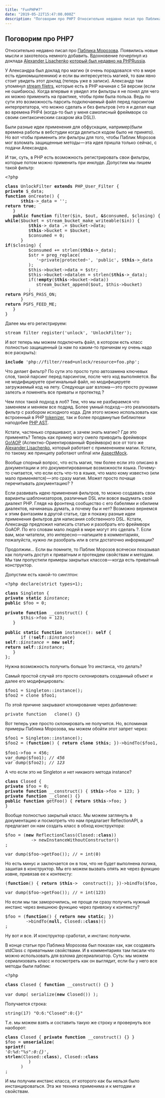 ```yaml
---
title: "FunPHP#7"
date: "2019-05-22T15:47:00.000Z"
description: "Поговорим про PHP7 Относительно недавно писал про Паблика Морозова [https://medium.com/@frontman/php-access-to-private-and-prote"
---
```


<h2 id="-php7">Поговорим про PHP7</h2>
<p>Относительно недавно писал про <a href="https://medium.com/@frontman/php-access-to-private-and-protected-b1028b974169" target="_blank" rel="noopener noreferrer">Паблика Морозова</a>. Появились новые мысли и захотелось немного добавить. Вдохновение почерпнул из доклада <a href="https://medium.com/u/bb77dc6767eb" target="_blank" rel="noopener noreferrer">Alexander Lisachenko</a> <a href="https://phprussia.ru/2019/abstracts/5151" target="_blank" rel="noopener noreferrer">который был недавно на PHPRussia</a>.</p>
<p>У Александра был доклад про магию (я очень порадовался что в мире есть единомышленники) и если вы интересуетесь магией, то вам явно стоит увидеть этот доклад (теперь уже в записи). Александр там упомянул <a href="https://www.php.net/manual/en/filters.php" target="_blank" rel="noopener noreferrer">stream filetrs</a>, которые есть в PHP начиная с 5й версии (если не ошибаюсь). Когда впервые я увидел эти фильтры я не понял для чего их можно применить на практике, чтобы прям была польза. Ведь по сути это возможность парсить подключаемый файл перед парсингом интерпретатора, что можно сделать и без фильтров (что я и делал еще во времена PHP4 (когда-то был у меня самописный фреймворк со своим синтаксическим сахаром aka DSL)).</p>
<p>Были разные идеи применения для обфускации, например(были времена работы в вебстудии когда делиться кодом было не принято). Но вот чтобы применить эти фильтры для того, чтобы Паблик Морозов мог взломать защищенные методы — эта идея пришла только сейчас, с подачи Александра.</p>
<p>И так, суть, в PHP есть возможность регистрировать свои фильтры, которые потом можно применить при инклуде. Допустим мы пишем такой фильтр:</p>
<pre>&lt;?php</pre>
<pre><strong>class</strong> UnlockFilter <strong>extends</strong> PHP_User_Filter {<br><strong>private</strong> $_data;<em><br></em><strong>function</strong> onCreate() {<br>      $<strong>this</strong>-&gt;_data = '';<br><strong>return</strong> <strong>true</strong>;<br>   }<br><strong>   public</strong> <strong>function</strong> filter($in, $out, <strong>&amp;</strong>$consumed, $closing) {<em><br></em><strong>while</strong>($bucket = stream_bucket_make_writeable($in)) {<br>         $<strong>this</strong>-&gt;_data .= $bucket-&gt;data;<br>         $<strong>this</strong>-&gt;bucket = $bucket;<br>         $consumed = 0;<br>      }<em><br></em><strong>if</strong>($closing) {<br>         $consumed += strlen($<strong>this</strong>-&gt;_data);<br>         $str = preg_replace(<br>            '~private|protected~', 'public', $<strong>this</strong>-&gt;_data<br>         );<br>         $this-&gt;bucket-&gt;data = $str;<br>         $this-&gt;bucket-&gt;datalen = strlen($<strong>this</strong>-&gt;_data);<br>         if(!<strong>empty</strong>($<strong>this</strong>-&gt;bucket-&gt;data))<br>            stream_bucket_append($out, $this-&gt;bucket)<br>         ;<br><strong>return</strong> PSFS_PASS_ON;<br>      }<br><strong>return</strong> PSFS_FEED_ME;<br>   }<br>}</pre>
<p>Далее мы его регистрируем:</p>
<pre>stream_filter_register('unlock', 'UnlockFilter');</pre>
<p>И вот теперь мы можем подключить файл, в котором есть класс полностью защищенный (а нам по каким-то причинам ну очень надо все раскрыть):</p>
<pre><strong>include</strong> 'php://filter/read=unlock/resource=foo.php';</pre>
<p>Что делает фильтр? По сути это просто тупо автозамена ключевых слов, такой парсинг перед парсингом, после чего код выполняется. Вы не модифицируете оригинальный файл, но модифицируете загружаемый код на лету. Следующи шаг взлома — это просто ручками залезть и поменять все приваты и протектед ?</p>
<p>Чем плох такой подход в лоб? Тем, что мы не разбираемся что заменяем и меняем все подряд. Более умный подход — это реализовать фильтр с разбором исходного кода. Для этого можно использовать как встроенный в PHP <a href="https://www.php.net/manual/ru/book.tokenizer.php" target="_blank" rel="noopener noreferrer">tokenizer</a>, так и более продвинутые библиотеки наподобие <a href="https://pecl.php.net/package/ast" target="_blank" rel="noopener noreferrer">PHP AST</a>.</p>
<p>Кстати, частенько спрашивают, а зачем знать магию? Где это применять? Теперь как пример могу смело приводить фреймворк <a href="https://github.com/goaop/framework" target="_blank" rel="noopener noreferrer">Go!AOP</a> (Аспектно-Ориентированный Фреймворк) все от того же <a href="https://medium.com/u/bb77dc6767eb" target="_blank" rel="noopener noreferrer">Alexander Lisachenko</a>, который работает с применением магии. Кстати, по такому же принципу работают unfinal или <a href="https://github.com/Codeception/AspectMock" target="_blank" rel="noopener noreferrer">AspectMock</a>.</p>
<p>Вообще спорный вопрос, что есть магия, тем более если это описано в документации и это документированные возможности языка. Почему-то считается, что если есть что-то в языке, что мало кому известно (или мало применяется) — это сразу магия. Может просто почаще перечитывать документацию? ?</p>
<p>Если развивать идею применения фильтров, то можно создавать свои варианты шаблонизаторов, различные DSL или вовсе выдумать свой диалект PHP. Глядя на фронтенд сообщество с его бабелями и обилием диалектов, начинаешь думать, а почему бы и нет? Возможно вернемся к этим фантазиям в другой статье, где я покажу разные идеи применения фильтров для написания собственного DSL. Кстати, Александр предложил написать статью и разобрать его фреймворк GoAOP. По его словам мало людей в мире могут это сделать ?. Если вам, мои читатели, это интересно — напишите в комментариях, пожалуйста, нужно ли разобрать или в сети достаточно информации?</p>
<p>Продолжим… Если вы помните, то Паблик Морозов всячески показывал как получить доступ к приватным и протекдем свойствам и методам. Мы там пропустили примеры закрытых классов — когда есть приватный конструктор.</p>
<p>Допустим есть какой-то синглтон:</p>
<pre>&lt;?php declare(strict_types=1);</pre>
<pre><strong>class</strong> Singleton {<br><strong>private</strong> <strong>static</strong> <em>$instance</em>;<br><strong>public</strong> $foo = 0;<br><br><strong>private</strong> <strong>function</strong> __construct() {<br>      $this-&gt;foo = 123;<br>   }<br><br><strong>public</strong> <strong>static</strong> <strong>function</strong> instance(): <strong>self</strong> {<br>      if (!<strong>self</strong>::<em>$instance</em>)<br><strong>self</strong>::<em>$instance </em>= <strong>new</strong> <strong>self</strong>;<br><strong>return</strong> <strong>self</strong>::<em>$instance</em>;<br>   }<br>};</pre>
<p>Нужна возможность получить больше 1го инстанса, что делать?</p>
<p>Самый простой случай это просто склонировать созданный объект и далее его модифицировать:</p>
<pre>$foo1 = Singleton::instance();<br>$foo2 = clone $foo1;</pre>
<p>По этой причине закрывают клонирование через добавление:</p>
<pre>private function __clone() {}</pre>
<p>Вот теперь уже просто склонировать не получится. Но, вспоминая примеры Паблика Морозова, мы можем обойти этот запрет через:</p>
<pre>$foo1 = Singleton::instance();<br>$foo2 = (<strong>function</strong>() { <strong>return</strong> <strong>clone</strong> $<strong>this</strong>; })-&gt;bindTo($foo1, Singleton::<strong>class</strong>)();<br><br>$foo1-&gt;foo = 456;<br>var_dump($foo1); <em>// 456<br></em>var_dump($foo2); <em>// 123</em></pre>
<p>А что если это не Singleton и нет никакого метода instance?</p>
<pre><strong>class</strong> Closed {<br><strong>private</strong> $foo = 0;<br><strong>private</strong> <strong>function</strong> __construct() { $<strong>this</strong>-&gt;foo = 123; }<br><strong>private</strong> <strong>function</strong> __clone() {}<br><strong>public</strong> <strong>function</strong> getFoo() { <strong>return</strong> $<strong>this</strong>-&gt;foo; }<br>}</pre>
<p>Вообще полностью закрытый класс. Мы можем заглянуть в документацию и посмотреть что нам предлагает ReflectionAPI, а предлагает он нам создать класс в обход конструктора:</p>
<pre>$foo = (<strong>new</strong> ReflectionClass(Closed::<strong>class</strong>))<br>          -&gt; newInstanceWithoutConstructor()<br>;</pre>
<pre>var_dump($foo-&gt;getFoo()); // = int(0)</pre>
<p>Но есть минус и заключается он в том, что не будет выполнена логика, зашитая в конструктор. Мы его можем вызвать опять же через функцию извне, привязав ее к контексту:</p>
<pre>(<strong>function</strong>() { <strong>return</strong> $<strong>this</strong>-&gt;__construct(); })-&gt;bindTo($foo, Closed::<strong>class</strong>)();</pre>
<pre>var_dump($foo-&gt;getFoo()); // = int(123)</pre>
<p>Но если мы так заморочились, не проще ли сразу получить нужный инстанс через внешнюю функцию через привязку к контексту?</p>
<pre>$foo = (<strong>function</strong>() { <strong>return</strong> <strong>new</strong> <strong>static</strong>; })<br>        -&gt;bindTo(<strong>null</strong>, Closed::<strong>class</strong>)()<br>;</pre>
<p>Ну вот и все. И конструктор сработал, и инстанс получили.</p>
<p>В конце статьи про Паблика Морозова был показан хак, как создавать stdClass с приватными свойствами. И в комментариях там писали что можно использовать для взлома десериализатор. Суть: мы можем сериализовать класс и посмотреть как он выглядит, если бы у него все методы были паблик:</p>
<pre>&lt;?php</pre>
<pre><strong>class</strong> Closed { <strong>function</strong> __construct() {} }<br><br>var_dump( serialize(<strong>new</strong> Closed()) );</pre>
<p>Получается строка:</p>
<pre>string(17) "O:6:"Closed":0:{}"</pre>
<p>Т.е. мы можем взять и составить такую же строку и провернуть все наоборот:</p>
<pre><strong>class</strong> Closed { <strong>private</strong> <strong>function</strong> __construct() {} }<br>$foo = <strong>unserialize</strong>(<br><strong>sprintf</strong>(<br><em>'O:%d:"%s":0:{}'</em>,<br><strong>strlen</strong>(Closed::<strong>class</strong>), Closed::<strong>class</strong><br>         )<br>      )<br>;</pre>
<p>И мы получим инстанс класса, от которого как бы нельзя было инстанцироваться. Эта же техника применима и к методам и свойствам.</p>



